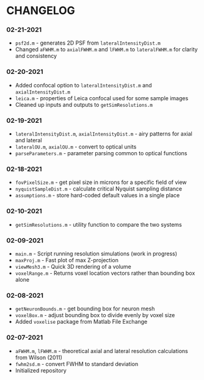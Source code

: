 # CHANGELOG

### 02-21-2021
- `psf2d.m` - generates 2D PSF from `lateralIntensityDist.m`
- Changed `aFWHM.m` to `axialFWHM.m` and `lFWHM.m` to `lateralFWHM.m` for clarity and consistency

### 02-20-2021
- Added confocal option to `lateralIntensityDist.m` and `axialIntensityDist.m`
- `leica.m` - properties of Leica confocal used for some sample images
- Cleaned up inputs and outputs to `getSimResolutions.m`

### 02-19-2021
- `lateralIntensityDist.m`, `axialIntensityDist.m` - airy patterns for axial and lateral
- `lateralOU.m`, `axialOU.m` - convert to optical units 
- `parseParameters.m` - parameter parsing common to optical functions

### 02-18-2021
- `fovPixelSize.m` - get pixel size in microns for a specific field of view
- `nyquistSampleDist.m` - calculate critical Nyquist sampling distance
- `assumptions.m` - store hard-coded default values in a single place

### 02-10-2021
- `getSimResolutions.m` - utility function to compare the two systems

### 02-09-2021
- `main.m` - Script running resolution simulations (work in progress)
- `maxProj.m` - Fast plot of max Z-projection
- `viewMesh3.m` - Quick 3D rendering of a volume
- `voxelRange.m` - Returns voxel location vectors rather than bounding box alone

### 02-08-2021
- `getNeuronBounds.m` - get bounding box for neuron mesh
- `voxelBox.m` - adjust bounding box to divide evenly by voxel size
- Added `voxelise` package from Matlab File Exchange

### 02-07-2021
- `aFWHM.m`, `lFWHM.m` - theoretical axial and lateral resolution calculations from Wilson (2011)
- `fwhm2sd.m` - convert FWHM to standard deviation
- Initialized repository